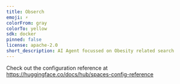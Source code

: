 ```yaml
---
title: Obserch
emoji: ⚡
colorFrom: gray
colorTo: yellow
sdk: docker
pinned: false
license: apache-2.0
short_description: AI Agent focussed on Obesity related search
---
```


Check out the configuration reference at https://huggingface.co/docs/hub/spaces-config-reference
